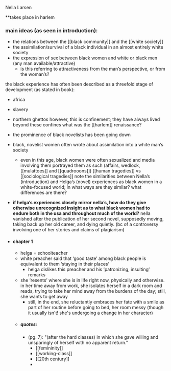 Nella Larsen

**takes place in harlem

### main ideas (as seen in introduction):
- the relations between the [[black community]] and the [[white society]]
- the assimilation/survival of a black individual in an almost entirely white society
- the expression of sex between black women and white or black men (any man available/attractive)
	- is this referring to attractiveness from the man’s perspective, or from the woman’s?

the black experience has often been described as a threefold stage of development (as stated in book):
- africa
- slavery
- northern ghettos
	however, this is confinement; they have always lived beyond these confines
what was the [[harlem]] renaissance?
- the prominence of black novelists has been going down
- black, novelist women often wrote about assimilation into a white man’s society
	- even in this age, black women were often sexualized and media involving them portrayed them as such (affairs, wedlock, [[mulattoes]] and [[quadrooons]])
[[human tragedies]] vs [[sociological tragedies]]
note the similarities between Nella’s (introduction) and Helga’s (novel) experiences as black women in a white-focused world; in what ways are they similar? what differences are there?
- **if helga’s experiences closely mirror nella’s, how do they give otherwise unrecognized insight as to what black women had to endure both in the usa and throughout much of the world?**
nella vanished after the publication of her second novel, supposedly moving, taking back up her old career, and dying quietly. (bc of a controversy involving one of her stories and claims of plagiarism)

- #### chapter 1
	- helga = schoolteacher
	- white preacher said that ‘good taste’ among black people is equivalent to them ‘staying in their places’
		- helga dislikes this preacher and his ‘patronizing, insulting’ remarks
	- she ‘resents’ where she is in life right now, physically and otherwise. in her time away from work, she isolates herself in a dark room and reads, trying to take her mind away from the burdens of the day; still, she wants to get away
		- still, in the end, she reluctantly embraces her fate with a smile as part of her routine before going to bed, her room messy (though it usually isn't! she's undergoing a change in her character)
	- ##### quotes:
		- (pg. 7): "(after the hard classes) in which she gave willing and unsparingly of herself with no apparent return."
			- [[femininity]]
			- [[working-class]]
			- [[20th century]]
			- 